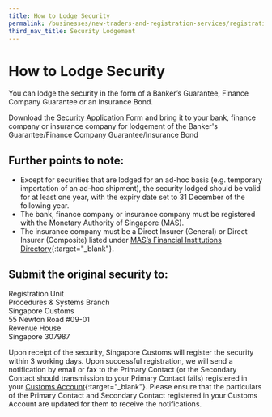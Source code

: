 ```yaml
---
title: How to Lodge Security
permalink: /businesses/new-traders-and-registration-services/registration-services/security-lodgement/how-to-lodge-security
third_nav_title: Security Lodgement
---
```



# How to Lodge Security 

You can lodge the security in the form of a Banker’s Guarantee, Finance Company Guarantee or an Insurance Bond.

Download the  [Security Application Form](/eservices/customs-forms-and-service-links)  and bring it to your bank, finance company or insurance company for lodgement of the Banker's Guarantee/Finance Company Guarantee/Insurance Bond

## Further points to note:

-   Except for securities that are lodged for an ad-hoc basis (e.g. temporary importation of an ad-hoc shipment), the security lodged should be valid for at least one year, with the expiry date set to 31 December of the following year.
-   The bank, finance company or insurance company must be registered with the Monetary Authority of Singapore (MAS).
-   The insurance company must be a Direct Insurer (General) or Direct Insurer (Composite) listed under [MAS’s Financial Institutions Directory](https://eservices.mas.gov.sg/fid){:target="_blank"}.

## Submit the original security to:

Registration Unit <br>
Procedures & Systems Branch  
Singapore Customs  
55 Newton Road #09-01  
Revenue House  
Singapore 307987

Upon receipt of the security, Singapore Customs will register the security within 3 working days. Upon successful registration, we will send a notification by email or fax to the Primary Contact (or the Secondary Contact should transmission to your Primary Contact fails) registered in your  [Customs Account](https://www.tradenet.gov.sg/TN41EFORM/tds/sp/splogin.do?action=init_acct){:target="_blank"}. Please ensure that the particulars of the Primary Contact and Secondary Contact registered in your Customs Account are updated for them to receive the notifications.
